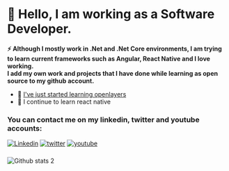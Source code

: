 
# 👋 Hello, I am working as a Software Developer.
<b>⚡ Although I mostly work in .Net and .Net Core environments, I am trying to learn current frameworks such as Angular, React Native and I love working.<br>
I add my own work and projects that I have done while learning as open source to my github account.
</b> <br>

<ul>
  <li> 🔭 <a href="https://openlayers.org"> I've just started learning openlayers</a> </li>
  <li>🌱 I continue to learn react native </li>
</ul>

### You can contact me on my linkedin, twitter and youtube  accounts:<br>
[![Linkedin](https://img.shields.io/badge/-Linkedin-000?style=quare&labelColor=000&logo=Linkedin&logoColor=white&link=link)](https://www.linkedin.com/in/talha-yüksek-67b761171/) 
[![twitter](https://img.shields.io/badge/-twitter-000?style=quare&labelColor=000&logo=twitter&logoColor=white&link=link)](https://twitter.com/talhayksk) 
[![youtube](https://img.shields.io/badge/-youtube-000?style=quare&labelColor=000&logo=youtube&logoColor=white&link=link)](https://www.youtube.com/channel/UCxQh66f0g8aekSGKQyx8DIw) 
### 
![Github stats 2](https://github-readme-stats.vercel.app/api?username=talhayksk&show_icons=true&theme=radical)

<!--
**talhayksk/talhayksk** is a ✨ _special_ ✨ repository because its `README.md` (this file) appears on your GitHub profile.

Here are some ideas to get you started:

- 🔭 I’m currently working on ...
- 🌱 I’m currently learning ...
- 👯 I’m looking to collaborate on ...
- 🤔 I’m looking for help with ...
- 💬 Ask me about ...
- 📫 How to reach me: ...
- 😄 Pronouns: ...
- ⚡ Fun fact: ...
--!>
